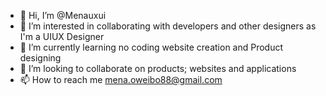 - 👋 Hi, I’m @Menauxui
- 👀 I’m interested in collaborating with developers and other designers  as I'm a UIUX Designer
- 🌱 I’m currently learning no coding website creation and Product designing 
- 💞️ I’m looking to collaborate on products; websites and applications 
- 📫 How to reach me mena.oweibo88@gmail.com

<!---
Menauxui/Menauxui is a ✨ special ✨ repository because its `README.md` (this file) appears on your GitHub profile.
You can click the Preview link to take a look at your changes.
--->
